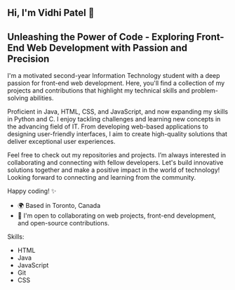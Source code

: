 ## Hi, I'm Vidhi Patel 👋

## Unleashing the Power of Code - Exploring Front-End Web Development with Passion and Precision

I'm a motivated second-year Information Technology student with a deep passion for front-end web development. Here, you'll find a collection of my projects and contributions that highlight my technical skills and problem-solving abilities.

Proficient in Java, HTML, CSS, and JavaScript, and now expanding my skills in Python and C. I enjoy tackling challenges and learning new concepts in the advancing field of IT. From developing web-based applications to designing user-friendly interfaces, I aim to create high-quality solutions that deliver exceptional user experiences.

Feel free to check out my repositories and projects. I’m always interested in collaborating and connecting with fellow developers. Let's build innovative solutions together and make a positive impact in the world of technology! Looking forward to connecting and learning from the community.

Happy coding! ✨

- 🌍 Based in Toronto, Canada
- 🤝 I'm open to collaborating on web projects, front-end development, and open-source contributions.

Skills:
- HTML
- Java  
- JavaScript  
- Git
- CSS

